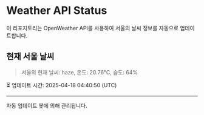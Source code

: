 
# Weather API Status

이 리포지토리는 OpenWeather API를 사용하여 서울의 날씨 정보를 자동으로 업데이트합니다.

## 현재 서울 날씨
> 서울의 현재 날씨: haze, 온도: 20.76°C, 습도: 64%

⏳ 업데이트 시간: 2025-04-18 04:40:50 (UTC)

---
자동 업데이트 봇에 의해 관리됩니다.
